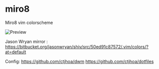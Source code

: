 miro8
=====

Miro8 vim colorscheme

![Preview](/screenshot.png)

Jason Wryan mirror : 
https://bitbucket.org/jasonwryan/shiv/src/50ed91c87572/.vim/colors/?at=default

Config:
https://github.com/ctjhoa/dwm
https://github.com/ctjhoa/dotfiles
